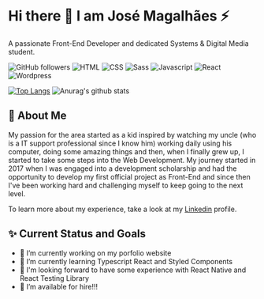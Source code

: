 # Hi there 👋 I am José Magalhães ⚡ 
A passionate Front-End Developer and dedicated Systems & Digital Media student.

![GitHub followers](https://img.shields.io/github/followers/josemagalhaesnt?style=social)
![HTML](https://img.shields.io/static/v1?label=Experienced%20with&message=HTML&color=E34F26)
![CSS](https://img.shields.io/static/v1?label=%20&message=CSS&color=1572B6)
![Sass](https://img.shields.io/static/v1?label=%20&message=Sass&color=CC6699)
![Javascript](https://img.shields.io/static/v1?label=%20&message=Javascript&color=F7DF1E)
![React](https://img.shields.io/static/v1?label=%20&message=React&color=61DAFB)
![Wordpress](https://img.shields.io/static/v1?label=%20&message=Wordpress&color=21759B)

[![Top Langs](https://github-readme-stats.vercel.app/api/top-langs/?username=josemagalhaesnt&hide=php&theme=buefy)](https://github.com/anuraghazra/github-readme-stats)
![Anurag's github stats](https://github-readme-stats.vercel.app/api?username=josemagalhaesnt&show_icons=true&theme=radical&line_height=38&hide_title=true&count_private=true)

## :crown: About Me 
My passion for the area started as a kid inspired by watching my uncle (who is a IT support professional since I know him) working daily using his computer, doing some amazing things and then, when I finally grew up, I started to take some steps into the Web Development. My journey started in 2017 when I was engaged into a development scholarship and had the opportunity to develop my first official project as Front-End and since then I've been working hard and challenging myself to keep going to the next level.

To learn more about my experience, take a look at my [Linkedin](https://www.linkedin.com/in/josemagalhaesnt/) profile.

## ✨ Current Status and Goals
  
- 🔭 I’m currently working on my porfolio website
- 🌱 I’m currently learning Typescript React and Styled Components
- 🎯 I'm looking forward to have some experience with React Native and React Testing Library
- 🤔 I’m available for hire!!!






<!--
**josemagalhaesnt/josemagalhaesnt** is a ✨ _special_ ✨ repository because its `README.md` (this file) appears on your GitHub profile.

Here are some ideas to get you started:

- 🔭 I’m currently working on ...
- 🌱 I’m currently learning ...
- 👯 I’m looking to collaborate on ...
- 🤔 I’m looking for help with ...
- 💬 Ask me about ...
- 📫 How to reach me: ...
- 😄 Pronouns: ...
- ⚡ Fun fact: ...
-->

